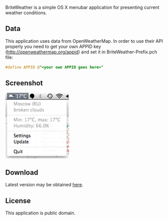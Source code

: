 BriteWeather is a simple OS X menubar application for presenting current weather conditions.

## Data

This application uses data from OpenWeatherMap. In order to use their API properly you need to get your own APPID key (http://openweathermap.org/appid) and set it in BriteWeather-Prefix.pch file:

```objective-c
#define APPID @"<your own APPID goes here>"
```

## Screenshot

![Menu](https://raw.githubusercontent.com/Narmo/BriteWeather/master/Screenshots/menu-screenshot.png)

## Download

Latest version may be obtained [here](https://drive.google.com/file/d/0B9ZNZbispkESUW1DSWJ3RDJBNTQ/edit?usp=sharing).

## License

This application is public domain.